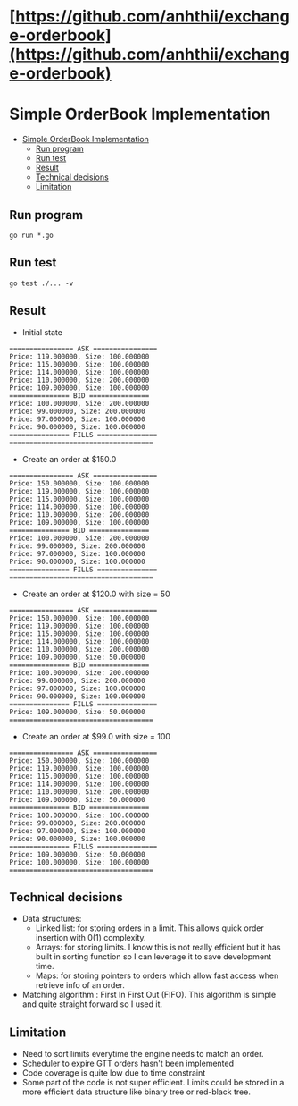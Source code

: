 # [https://github.com/anhthii/exchange-orderbook](https://github.com/anhthii/exchange-orderbook)

# Simple OrderBook Implementation

- [Simple OrderBook Implementation](#simple-orderbook-implementation)
  - [Run program](#run-program)
  - [Run test](#run-test)
  - [Result](#result)
  - [Technical decisions](#technical-decisions)
  - [Limitation](#limitation)

## Run program

```
go run *.go
```

## Run test

```
go test ./... -v
```

## Result

- Initial state

```
================ ASK ================
Price: 119.000000, Size: 100.000000
Price: 115.000000, Size: 100.000000
Price: 114.000000, Size: 100.000000
Price: 110.000000, Size: 200.000000
Price: 109.000000, Size: 100.000000
=============== BID ===============
Price: 100.000000, Size: 200.000000
Price: 99.000000, Size: 200.000000
Price: 97.000000, Size: 100.000000
Price: 90.000000, Size: 100.000000
=============== FILLS ===============
====================================

```

- Create an order at $150.0

```
================ ASK ================
Price: 150.000000, Size: 100.000000
Price: 119.000000, Size: 100.000000
Price: 115.000000, Size: 100.000000
Price: 114.000000, Size: 100.000000
Price: 110.000000, Size: 200.000000
Price: 109.000000, Size: 100.000000
=============== BID ===============
Price: 100.000000, Size: 200.000000
Price: 99.000000, Size: 200.000000
Price: 97.000000, Size: 100.000000
Price: 90.000000, Size: 100.000000
=============== FILLS ===============
====================================
```

- Create an order at $120.0 with size = 50

```
================ ASK ================
Price: 150.000000, Size: 100.000000
Price: 119.000000, Size: 100.000000
Price: 115.000000, Size: 100.000000
Price: 114.000000, Size: 100.000000
Price: 110.000000, Size: 200.000000
Price: 109.000000, Size: 50.000000
=============== BID ===============
Price: 100.000000, Size: 200.000000
Price: 99.000000, Size: 200.000000
Price: 97.000000, Size: 100.000000
Price: 90.000000, Size: 100.000000
=============== FILLS ===============
Price: 109.000000, Size: 50.000000
====================================
```

- Create an order at $99.0 with size = 100

```
================ ASK ================
Price: 150.000000, Size: 100.000000
Price: 119.000000, Size: 100.000000
Price: 115.000000, Size: 100.000000
Price: 114.000000, Size: 100.000000
Price: 110.000000, Size: 200.000000
Price: 109.000000, Size: 50.000000
=============== BID ===============
Price: 100.000000, Size: 100.000000
Price: 99.000000, Size: 200.000000
Price: 97.000000, Size: 100.000000
Price: 90.000000, Size: 100.000000
=============== FILLS ===============
Price: 109.000000, Size: 50.000000
Price: 100.000000, Size: 100.000000
====================================
```

## Technical decisions

- Data structures:
  - Linked list: for storing orders in a limit. This allows quick order insertion with 0(1) complexity.
  - Arrays: for storing limits. I know this is not really efficient but it has built in sorting function so I can leverage it to save development time.
  - Maps: for storing pointers to orders which allow fast access when retrieve info of an order.
- Matching algorithm : First In First Out (FIFO). This algorithm is simple and quite straight forward so I used it.

## Limitation

- Need to sort limits everytime the engine needs to match an order.
- Scheduler to expire GTT orders hasn't been implemented
- Code coverage is quite low due to time constraint
- Some part of the code is not super efficient. Limits could be stored in a more efficient data structure like binary tree or red-black tree.
